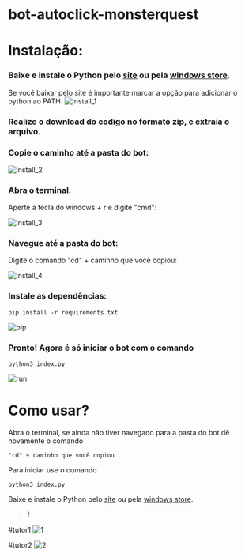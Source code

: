# bot-autoclick-monsterquest

# Instalação:
### Baixe e instale o Python pelo [site](https://www.python.org/downloads/) ou pela [windows store](https://www.microsoft.com/p/python-37/9nj46sx7x90p?activetab=pivot:overviewtab).

Se você baixar pelo site é importante marcar a opção para adicionar o
python ao PATH:
![install_1](https://user-images.githubusercontent.com/58611244/151721189-8c986cf6-34b5-4f6c-a3c7-bd9bc8493b1b.png) 

### Realize o download do codigo no formato zip, e extraia o arquivo.

### Copie o caminho até a pasta do bot:

![install_2](https://user-images.githubusercontent.com/58611244/151721190-eb517557-655d-491d-b726-2f41ef4cad35.png) 

### Abra o terminal.

Aperte a tecla do windows + r e digite "cmd":

![install_3](https://user-images.githubusercontent.com/58611244/151721191-bc004c63-9611-41e8-b2a6-132c4d37ad39.png) 

### Navegue até a pasta do bot:
Digite o comando "cd" + caminho que você copiou:

![install_4](https://user-images.githubusercontent.com/58611244/151721193-df9f9ebe-a2c2-457a-82fd-81d51e4903af.png) 

### Instale as dependências:

```
pip install -r requirements.txt
```

  
![pip](https://github.com/mpcabete/bombcrypto-bot/raw/main/readme-images/pip.png)

### Pronto! Agora é só iniciar o bot com o comando

```
python3 index.py
```

![run](https://github.com/mpcabete/bombcrypto-bot/raw/main/readme-images/run.png)


# Como usar?

Abra o terminal, se ainda não tiver navegado para a pasta do bot dê novamente o comando

```
"cd" + caminho que você copiou
```

Para iniciar use o comando 

```
python3 index.py
```




















Baixe e instale o Python pelo [site](https://www.python.org/downloads/) ou pela [windows store](https://www.microsoft.com/pt-br/p/python-37/9nj46sx7x90p?rtc=1&activetab=pivot:overviewtab).








> !
> 
>
> 










#tutor1
![1](https://user-images.githubusercontent.com/58611244/151720713-4318d443-9aea-4b6a-9365-678ade34763d.png) 



#tutor2
![2](https://user-images.githubusercontent.com/58611244/151720715-bfc52e20-684b-402c-b81c-30ecfda6f124.png)
